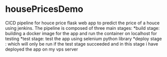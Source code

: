 # housePricesDemo
CICD pipeline for houce price flask web app to predict the price of a houce using jenkins.
The pipeline is composed of three main stages:
*build stage: building a docker image for the app and run the container on localhost for testing 
*test stage: test the app using selenium python library
*deploy stage : which will only be run if the test stage succeeded and in this stage i have deployed the app on my vps server
